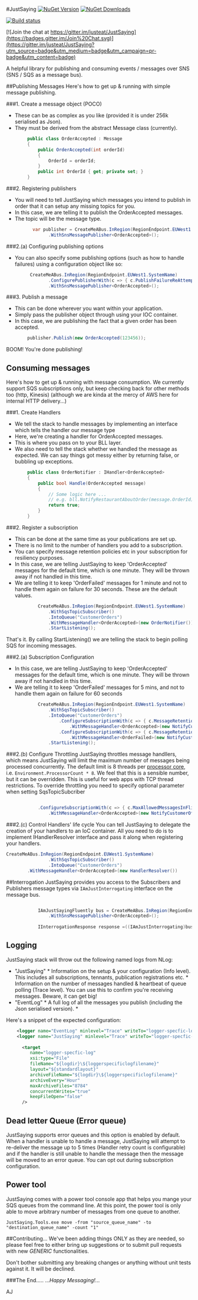 #JustSaying [![NuGet Version](http://img.shields.io/nuget/v/JustSaying.svg?style=flat)](https://www.nuget.org/packages/JustSaying/) [![NuGet Downloads](http://img.shields.io/nuget/dt/JustSaying.svg?style=flat)](https://www.nuget.org/packages/JustSaying/)

[![Build status](https://ci.appveyor.com/api/projects/status/vha51pup5lcnesu3?svg=true)](https://ci.appveyor.com/project/justeattech/justsaying)

[![Join the chat at https://gitter.im/justeat/JustSaying](https://badges.gitter.im/Join%20Chat.svg)](https://gitter.im/justeat/JustSaying?utm_source=badge&utm_medium=badge&utm_campaign=pr-badge&utm_content=badge)

A helpful library for publishing and consuming events / messages over SNS (SNS / SQS as a message bus).

##Publishing Messages
Here's how to get up & running with simple message publishing.

###1. Create a message object (POCO)

* These can be as complex as you like (provided it is under 256k serialised as Json).
* They must be derived from the abstract Message class (currently).

````c#
        public class OrderAccepted : Message
        {
            public OrderAccepted(int orderId)
            {
                OrderId = orderId;
            }
            public int OrderId { get; private set; }
        }
````

###2. Registering publishers
* You will need to tell JustSaying which messages you intend to publish in order that it can setup any missing topics for you.
* In this case, we are telling it to publish the OrderAccepted messages.
* The topic will be the message type.

````c#
          var publisher = CreateMeABus.InRegion(RegionEndpoint.EUWest1.SystemName)
                .WithSnsMessagePublisher<OrderAccepted>();
````


###2.(a) Configuring publishing options
* You can also specify some publishing options (such as how to handle failures) using a configuration object like so:

````c#
         CreateMeABus.InRegion(RegionEndpoint.EUWest1.SystemName)
                .ConfigurePublisherWith(c => { c.PublishFailureReAttempts = 3; c.PublishFailureBackoffMilliseconds = 50; })
                .WithSnsMessagePublisher<OrderAccepted>(); 
````


###3. Publish a message

* This can be done wherever you want within your application.
* Simply pass the publisher object through using your IOC container.
* In this case, we are publishing the fact that a given order has been accepted.

````c#
        publisher.Publish(new OrderAccepted(123456));
````

BOOM! You're done publishing!

## Consuming messages
Here's how to get up & running with message consumption.
We currently support SQS subscriptions only, but keep checking back for other methods too (http, Kinesis)
(although we are kinda at the mercy of AWS here for internal HTTP delivery...)


###1. Create Handlers
* We tell the stack to handle messages by implementing an interface which tells the handler our message type
* Here, we're creating a handler for OrderAccepted messages.
* This is where you pass on to your BLL layer.
* We also need to tell the stack whether we handled the message as expected. We can say things got messy either by returning false, or bubbling up exceptions.

````c#
        public class OrderNotifier : IHandler<OrderAccepted>
        {
            public bool Handle(OrderAccepted message)
            {
                // Some logic here ... 
                // e.g. bll.NotifyRestaurantAboutOrder(message.OrderId);
                return true;
            }
        }
````

###2. Register a subscription
* This can be done at the same time as your publications are set up.
* There is no limit to the number of handlers you add to a subscription.
* You can specify message retention policies etc in your subscription for resiliency purposes.
* In this case, we are telling JustSaying to keep 'OrderAccepted' messages for the default time, which is one minute. They will be thrown away if not handled in this time.
* We are telling it to keep 'OrderFailed' messages for 1 minute and not to handle them again on failure for 30 seconds. These are the default values.

````c#
            CreateMeABus.InRegion(RegionEndpoint.EUWest1.SystemName)
                .WithSqsTopicSubscriber()
                .IntoQueue("CustomerOrders")
                .WithMessageHandler<OrderAccepted>(new OrderNotifier())
                .StartListening();
````

That's it. By calling StartListening() we are telling the stack to begin polling SQS for incoming messages.


###2.(a) Subscription Configuration
* In this case, we are telling JustSaying to keep 'OrderAccepted' messages for the default time, which is one minute. They will be thrown away if not handled in this time.
* We are telling it to keep 'OrderFailed' messages for 5 mins, and not to handle them again on failure for 60 seconds

````c#
            CreateMeABus.InRegion(RegionEndpoint.EUWest1.SystemName)
                .WithSqsTopicSubscriber()
                .IntoQueue("CustomerOrders")
                    .ConfigureSubscriptionWith(c => { c.MessageRetentionSeconds = 60; })
                        .WithMessageHandler<OrderAccepted>(new NotifyCustomerOfAcceptedOrder())
                    .ConfigureSubscriptionWith(c => { c.MessageRetentionSeconds = 300; c.VisibilityTimeoutSeconds = 60; })
                        .WithMessageHandler<OrderFailed>(new NotifyCustomerOfFailedOrder())
                .StartListening();
````


###2.(b) Configure Throttling
JustSaying throttles message handllers, which means JustSaying will limit the maximum number of messages being processed concurrently. The default limit is 8 threads per [processor core](https://msdn.microsoft.com/en-us/library/system.environment.processorcount.aspx), i.e. `Environment.ProcessorCount * 8`. 
We feel that this is a sensible number, but it can be overridden. This is useful for web apps with TCP thread restrictions.
To override throttling you need to specify optional parameter when setting SqsTopicSubcriber

````c#

            .ConfigureSubscriptionWith(c => { c.MaxAllowedMessagesInFlight = 100; })
                .WithMessageHandler<OrderAccepted>(new NotifyCustomerOfAcceptedOrder())

````

###2.(c) Control Handlers' life cycle
You can tell JustSaying to delegate the creation of your handlers to an IoC container. All you need to do is to implement IHandlerResolver interface and pass it along when registering your handlers.
````c#
CreateMeABus.InRegion(RegionEndpoint.EUWest1.SystemName)
                .WithSqsTopicSubscriber()
                .IntoQueue("CustomerOrders")
		.WithMessageHandler<OrderAccepted>(new HandlerResolver())
````

##Interrogation
JustSaying provides you access to the Subscribers and Publishers message types via ````IAmJustInterrogating```` interface on the message bus.

```c#

            IAmJustSayingFluently bus = CreateMeABus.InRegion(RegionEndpoint.EUWest1.SystemName)
                .WithSnsMessagePublisher<OrderAccepted>();
            
            IInterrogationResponse response =((IAmJustInterrogating)bus).WhatDoIHave();
```

## Logging

JustSaying stack will throw out the following named logs from NLog:
* "JustSaying"
        * Information on the setup & your configuration (Info level). This includes all subscriptions, tennants, publication registrations etc.
        * Information on the number of messages handled & heartbeat of queue polling (Trace level). You can use this to confirm you're receiving messages. Beware, it can get big!
* "EventLog"
        * A full log of all the messages you publish (including the Json serialised version).
        * 

Here's a snippet of the expected configuration:

````xml
    <logger name="EventLog" minlevel="Trace" writeTo="logger-specfic-log" final="true" />
    <logger name="JustSaying" minlevel="Trace" writeTo="logger-specfic-log" final="true" />
    
      <target
         name="logger-specfic-log"
         xsi:type="File"
         fileName="${logdir}\${loggerspecificlogfilename}"
         layout="${standardlayout}"
         archiveFileName="${logdir}\${loggerspecificlogfilename}"
         archiveEvery="Hour"
         maxArchiveFiles="8784"
         concurrentWrites="true"
         keepFileOpen="false"
      />
````

## Dead letter Queue (Error queue)

JustSaying supports error queues and this option is enabled by default. When a handler is unable to handle a message, JustSaying will attempt to re-deliver the message up to 5 times (Handler retry count is configurable) and if the handler is still unable to handle the message then the message will be moved to an error queue. 
You can opt out during subscription configuration.

## Power tool

JustSaying comes with a power tool console app that helps you mange your SQS queues from the command line.
At this point, the power tool is only able to move arbitrary number of messages from one queue to another.
````
JustSaying.Tools.exe move -from "source_queue_name" -to "destination_queue_name" -count "1"
````

##Contributing...
We've been adding things ONLY as they are needed, so please feel free to either bring up suggestions or to submit pull requests with new *GENERIC* functionalities.

Don't bother submitting any breaking changes or anything without unit tests against it. It will be declined.

###The End.....
...*Happy Messaging!...*

AJ
